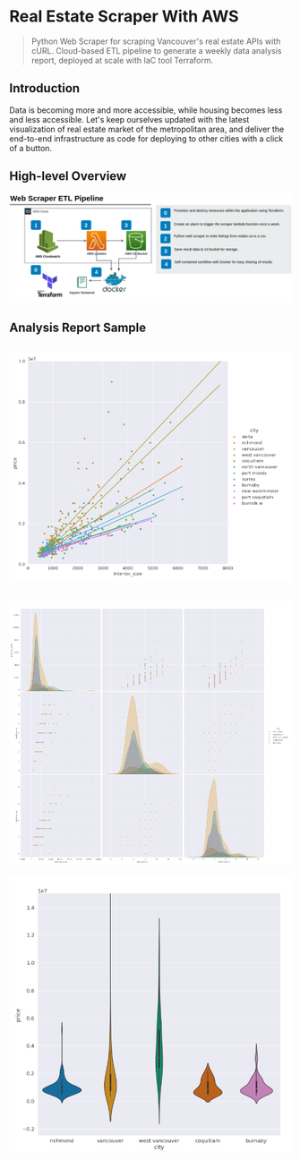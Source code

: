 # Real Estate Scraper With AWS
> Python Web Scraper for scraping Vancouver's real estate APIs with cURL. Cloud-based ETL pipeline to generate a weekly data analysis report, deployed at scale with IaC tool Terraform.
## Introduction
Data is becoming more and more accessible, while housing becomes less and less accessible. Let's keep ourselves updated with the latest visualization of real estate market of the metropolitan area, and deliver the end-to-end infrastructure as code for deploying to other cities with a click of a button.
## High-level Overview
![ETL Pipeline Diagram](/images/real_estate_etl.png)
## Analysis Report Sample
![Linear Regression](/images/lmplot.png)
---
![Pair Plot](/images/pairplot.png)
---
![Categorical Plot](/images/violinplot.png) 

